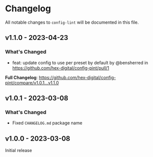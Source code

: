 # Changelog

All notable changes to `config-lint` will be documented in this file.

## v1.1.0 - 2023-04-23

### What's Changed

- feat: update config to use per preset by default by @bensherred in https://github.com/hex-digital/config-pint/pull/1

**Full Changelog**: https://github.com/hex-digital/config-pint/compare/v1.0.1...v1.1.0

## v1.0.1 - 2023-03-08

### What's Changed

- Fixed `CHANGELOG.md` package name

## v1.0.0 - 2023-03-08

Initial release
